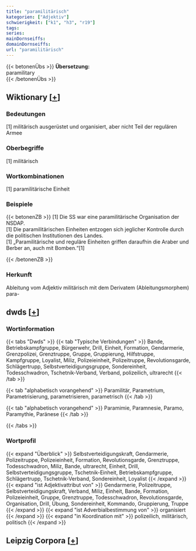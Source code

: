 ```yaml
---
title: "paramilitärisch"
kategorien: ["Adjektiv"]
schwierigkeit: ["k1", "h3", "r19"]
tags:
series:
mainDornseiffs:
domainDornseiffs:
url: "paramilitärisch"
---
```


{{< betonenÜbs >}}
**Übersetzung:**  
paramilitary  
{{< /betonenÜbs >}}

## Wiktionary [[+](https://de.wiktionary.org/wiki/paramilitärisch)]

### Bedeutungen
[1] militärisch ausgerüstet und organisiert, aber nicht Teil der regulären Armee  

### Oberbegriffe
[1] militärisch  

### Wortkombinationen
[1] paramilitärische Einheit  

### Beispiele
{{< betonenZB >}}
[1] Die SS war eine paramilitärische Organisation der NSDAP.  
[1] Die paramilitärischen Einheiten entzogen sich jeglicher Kontrolle durch die politischen Institutionen des Landes.  
[1] „Paramilitärische und reguläre Einheiten griffen daraufhin die Araber und Berber an, auch mit Bomben.“[1]  

{{< /betonenZB >}}
### Herkunft
Ableitung vom Adjektiv militärisch mit dem Derivatem (Ableitungsmorphem) para-  



## dwds [[+](https://www.dwds.de/wb/paramilitärisch)]

### Wortinformation
{{< tabs "Dwds" >}}
{{< tab "Typische Verbindungen" >}}
Bande, Betriebskampfgruppe, Bürgerwehr, Drill, Einheit, Formation, Gendarmerie, Grenzpolizei, Grenztruppe, Gruppe, Gruppierung, Hilfstruppe, Kampfgruppe, Loyalist, Miliz, Polizeieinheit, Polizeitruppe, Revolutionsgarde, Schlägertrupp, Selbstverteidigungsgruppe, Sondereinheit, Todesschwadron, Tschetnik-Verband, Verband, polizeilich, ultrarecht
{{< /tab >}}

{{< tab "alphabetisch vorangehend" >}}
Paramilitär, Parametrium, Parametrisierung, parametrisieren, parametrisch
{{< /tab >}}

{{< tab "alphabetisch vorangehend" >}}
Paramimie, Paramnesie, Paramo, Paramythie, Paränese
{{< /tab >}}

{{< /tabs >}}

### Wortprofil
{{< expand "Überblick" >}} Selbstverteidigungskraft, Gendarmerie, Polizeitruppe, Polizeieinheit, Formation, Revolutionsgarde, Grenztruppe, Todesschwadron, Miliz, Bande, ultrarecht, Einheit, Drill, Selbstverteidigungsgruppe, Tschetnik-Einheit, Betriebskampfgruppe, Schlägertrupp, Tschetnik-Verband, Sondereinheit, Loyalist {{< /expand >}}
{{< expand "ist Adjektivattribut von" >}} Gendarmerie, Polizeitruppe, Selbstverteidigungskraft, Verband, Miliz, Einheit, Bande, Formation, Polizeieinheit, Gruppe, Grenztruppe, Todesschwadron, Revolutionsgarde, Organisation, Drill, Übung, Sondereinheit, Kommando, Gruppierung, Truppe {{< /expand >}}
{{< expand "ist Adverbialbestimmung von" >}} organisiert {{< /expand >}}
{{< expand "in Koordination mit" >}} polizeilich, militärisch, politisch {{< /expand >}}

## Leipzig Corpora [[+](https://corpora.uni-leipzig.de/en/res?word=paramilitärisch&corpusId=deu_newscrawl-public_2018)]


